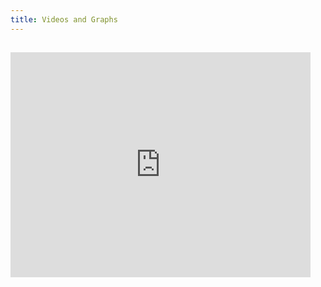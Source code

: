 ```yaml
---
title: Videos and Graphs
---
```


##

<iframe width="480" height="360" src="https://www.youtube.com/watch?v=tvGysCOqQSc" frameborder="0"> </iframe>


